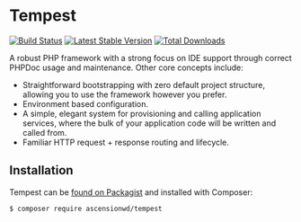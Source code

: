 # Tempest

[![Build Status](https://travis-ci.org/ascensionwd/tempest.svg?branch=master)](https://travis-ci.org/ascensionwd/tempest)
[![Latest Stable Version](https://poser.pugx.org/ascensionwd/tempest/v/stable)](https://packagist.org/packages/ascensionwd/tempest)
[![Total Downloads](https://poser.pugx.org/ascensionwd/tempest/downloads)](https://packagist.org/packages/ascensionwd/tempest)

A robust PHP framework with a strong focus on IDE support through correct PHPDoc usage and maintenance. Other core concepts include:

* Straightforward bootstrapping with zero default project structure, allowing you to use the framework however you prefer.
* Environment based configuration.
* A simple, elegant system for provisioning and calling application services, where the bulk of your application code will be written and called from.
* Familiar HTTP request + response routing and lifecycle.

## Installation

Tempest can be [found on Packagist](https://packagist.org/packages/ascensionwd/tempest) and installed with Composer:

	$ composer require ascensionwd/tempest